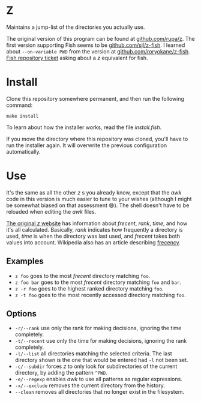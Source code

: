 # Z

Maintains a jump-list of the directories you actually use.

The original version of this program can be found at [github.com/rupa/z](https://github.com/rupa/z). The first version supporting Fish seems to be [github.com/sjl/z-fish](https://github.com/sjl/z-fish). I learned about `--on-variable PWD` from the version at [github.com/roryokane/z-fish](https://github.com/roryokane/z-fish/blob/master/z.fish). [Fish repository ticket](https://github.com/fish-shell/fish-shell/issues/981) asking about a _z_ equivalent for fish.

# Install

Clone this repository somewhere permanent, and then run the following command:
```
make install
```
To learn about how the installer works, read the file _install.fish_.

If you move the directory where this repository was cloned, you'll have to run the installer again. It will overwrite the previous configuration automatically.

# Use

It's the same as all the other _z_ s you already know, except that the _awk_ code in this version is much easier to tune to your wishes (although I might be somewhat biased on that assessment :smile:). The shell doesn't have to be reloaded when editing the _awk_ files.

[The original _z_ website](https://github.com/rupa/z) has information about _frecent_, _rank_, _time_, and how it's all calculated. Basically, _rank_ indicates how frequently a directory is used, _time_ is when the directory was last used, and _frecent_ takes both values into account.
Wikipedia also has an article describing [frecency](https://en.wikipedia.org/wiki/Frecency).

## Examples

* `z foo` goes to the most _frecent_ directory matching `foo`.
* `z foo bar` goes to the most _frecent_ directory matching `foo` and `bar`.
* `z -r foo` goes to the highest ranked directory matching `foo`.
* `z -t foo` goes to the most recently accessed directory matching `foo`.

## Options

* `-r/--rank` use only the rank for making decisions, ignoring the time completely.
* `-t/--recent` use only the time for making decisions, ignoring the rank completely.
* `-l/--list` all directories matching the selected criteria. The last directory shown is the one that would be entered had `-l` not been set.
* `-c/--subdir` forces _z_ to only look for subdirectories of the current directory, by adding the pattern `^PWD`.
* `-e/--regexp` enables _awk_ to use all patterns as regular expressions.
* `-x/--exclude` removes the current directory from the history.
* `--clean` removes all directories that no longer exist in the filesystem.
